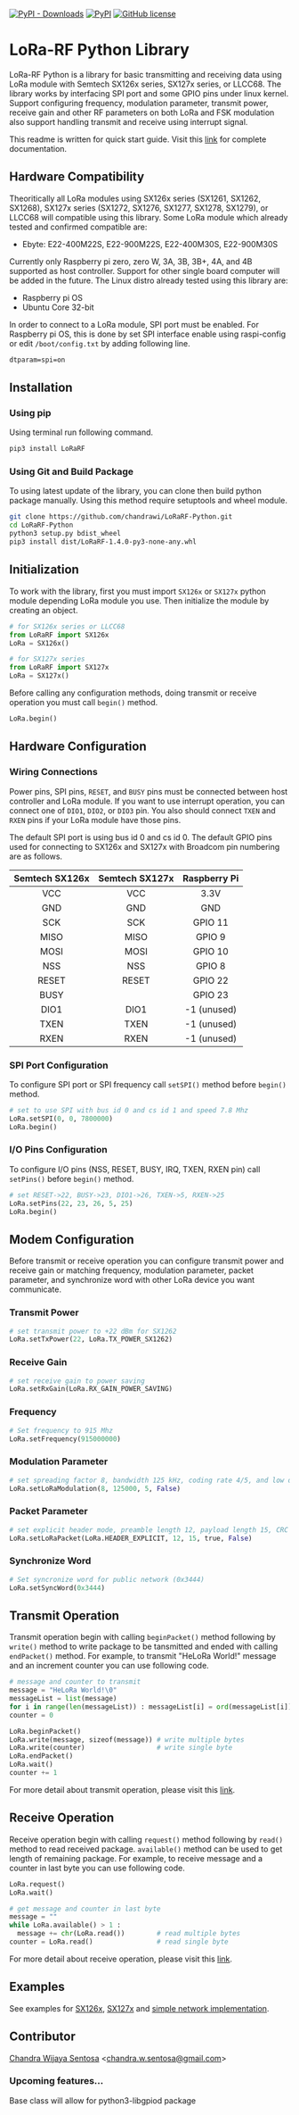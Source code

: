 <!-- PROJECT SHIELDS -->
[![PyPI - Downloads](https://img.shields.io/pypi/dm/LoRaRF)](https://pypi.org/project/LoRaRF/)
[![PyPI](https://img.shields.io/pypi/v/LoRaRF)](https://pypi.org/project/LoRaRF/)
[![GitHub license](https://img.shields.io/github/license/chandrawi/LoRaRF-Python)](https://github.com/chandrawi/LoRaRF-Python/blob/main/LICENSE)

# LoRa-RF Python Library

LoRa-RF Python is a library for basic transmitting and receiving data using LoRa module with Semtech SX126x series, SX127x series, or LLCC68. The library works by interfacing SPI port and some GPIO pins under linux kernel. Support configuring frequency, modulation parameter, transmit power, receive gain and other RF parameters on both LoRa and FSK modulation also support handling transmit and receive using interrupt signal.

This readme is written for quick start guide. Visit this [link](https://github.com/chandrawi/LoRaRF-Python/wiki) for complete documentation.

## Hardware Compatibility

Theoritically all LoRa modules using SX126x series (SX1261, SX1262, SX1268), SX127x series (SX1272, SX1276, SX1277, SX1278, SX1279), or LLCC68 will compatible using this library. Some LoRa module which already tested and confirmed compatible are:
* Ebyte: E22-400M22S, E22-900M22S, E22-400M30S, E22-900M30S

Currently only Raspberry pi zero, zero W, 3A, 3B, 3B+, 4A, and 4B supported as host controller. Support for other single board computer will be added in the future. The Linux distro already tested using this library are:
* Raspberry pi OS
* Ubuntu Core 32-bit

In order to connect to a LoRa module, SPI port must be enabled. For Raspberry pi OS, this is done by set SPI interface enable using raspi-config or edit `/boot/config.txt` by adding following line.
```txt
dtparam=spi=on
```

## Installation

### Using pip

Using terminal run following command.
```sh
pip3 install LoRaRF
```

### Using Git and Build Package

To using latest update of the library, you can clone then build python package manually. Using this method require setuptools and wheel module.
```sh
git clone https://github.com/chandrawi/LoRaRF-Python.git
cd LoRaRF-Python
python3 setup.py bdist_wheel
pip3 install dist/LoRaRF-1.4.0-py3-none-any.whl
```

## Initialization

To work with the library, first you must import `SX126x` or `SX127x` python module depending LoRa module you use. Then initialize the module by creating an object.

```python
# for SX126x series or LLCC68
from LoRaRF import SX126x
LoRa = SX126x()

# for SX127x series
from LoRaRF import SX127x
LoRa = SX127x()
```

Before calling any configuration methods, doing transmit or receive operation you must call `begin()` method.

```python
LoRa.begin()
```

## Hardware Configuration

### Wiring Connections

Power pins, SPI pins, `RESET`, and `BUSY` pins must be connected between host controller and LoRa module. If you want to use interrupt operation, you can connect one of `DIO1`, `DIO2`, or `DIO3` pin. You also should connect `TXEN` and `RXEN` pins if your LoRa module have those pins.

The default SPI port is using bus id 0 and cs id 0. The default GPIO pins used for connecting to SX126x and SX127x with Broadcom pin numbering are as follows.

| Semtech SX126x | Semtech SX127x | Raspberry Pi |
| :------------: | :-------------:| :-----------:|
| VCC | VCC | 3.3V |
| GND | GND | GND |
| SCK | SCK | GPIO 11 |
| MISO | MISO | GPIO 9 |
| MOSI | MOSI | GPIO 10 |
| NSS | NSS | GPIO 8 |
| RESET | RESET | GPIO 22 |
| BUSY | | GPIO 23|
| DIO1 | DIO1 | -1 (unused) |
| TXEN | TXEN | -1 (unused) |
| RXEN | RXEN | -1 (unused) |

### SPI Port Configuration

To configure SPI port or SPI frequency call `setSPI()` method before `begin()` method.
```python
# set to use SPI with bus id 0 and cs id 1 and speed 7.8 Mhz
LoRa.setSPI(0, 0, 7800000)
LoRa.begin()
```

### I/O Pins Configuration

To configure I/O pins (NSS, RESET, BUSY, IRQ, TXEN, RXEN pin) call `setPins()` before `begin()` method.
```python
# set RESET->22, BUSY->23, DIO1->26, TXEN->5, RXEN->25
LoRa.setPins(22, 23, 26, 5, 25)
LoRa.begin()
```

## Modem Configuration

Before transmit or receive operation you can configure transmit power and receive gain or matching frequency, modulation parameter, packet parameter, and synchronize word with other LoRa device you want communicate.

### Transmit Power

```python
# set transmit power to +22 dBm for SX1262
LoRa.setTxPower(22, LoRa.TX_POWER_SX1262)
```

### Receive Gain

```python
# set receive gain to power saving
LoRa.setRxGain(LoRa.RX_GAIN_POWER_SAVING)
```

### Frequency

```python
# Set frequency to 915 Mhz
LoRa.setFrequency(915000000)
```

### Modulation Parameter

```python
# set spreading factor 8, bandwidth 125 kHz, coding rate 4/5, and low data rate optimization off
LoRa.setLoRaModulation(8, 125000, 5, False)
```

### Packet Parameter

```python
# set explicit header mode, preamble length 12, payload length 15, CRC on and no invert IQ operation
LoRa.setLoRaPacket(LoRa.HEADER_EXPLICIT, 12, 15, true, False)
```

### Synchronize Word

```python
# Set syncronize word for public network (0x3444)
LoRa.setSyncWord(0x3444)
```

## Transmit Operation

Transmit operation begin with calling `beginPacket()` method following by `write()` method to write package to be tansmitted and ended with calling `endPacket()` method. For example, to transmit "HeLoRa World!" message and an increment counter you can use following code.

```python
# message and counter to transmit
message = "HeLoRa World!\0"
messageList = list(message)
for i in range(len(messageList)) : messageList[i] = ord(messageList[i])
counter = 0

LoRa.beginPacket()
LoRa.write(message, sizeof(message)) # write multiple bytes
LoRa.write(counter)                  # write single byte
LoRa.endPacket()
LoRa.wait()
counter += 1
```

For more detail about transmit operation, please visit this [link](https://github.com/chandrawi/LoRaRF-Python/wiki/Transmit-Operation).

## Receive Operation

Receive operation begin with calling `request()` method following by `read()` method to read received package. `available()` method can be used to get length of remaining package. For example, to receive message and a counter in last byte you can use following code.

```python
LoRa.request()
LoRa.wait()

# get message and counter in last byte
message = ""
while LoRa.available() > 1 :
  message += chr(LoRa.read())        # read multiple bytes
counter = LoRa.read()                # read single byte
```

For more detail about receive operation, please visit this [link](https://github.com/chandrawi/LoRaRF-Python/wiki/Receive-Operation).

## Examples

See examples for [SX126x](https://github.com/chandrawi/LoRaRF-Python/tree/main/examples/SX126x), [SX127x](https://github.com/chandrawi/LoRaRF-Python/tree/main/examples/SX127x) and [simple network implementation](https://github.com/chandrawi/LoRaRF-Python/tree/main/examples/network).

## Contributor

[Chandra Wijaya Sentosa](https://github.com/chandrawi) <<chandra.w.sentosa@gmail.com>>

### Upcoming features...
Base class will allow for python3-libgpiod package
